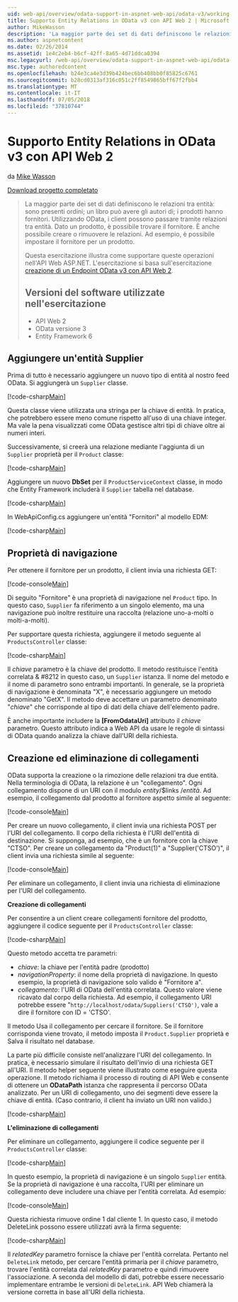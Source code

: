 ```yaml
---
uid: web-api/overview/odata-support-in-aspnet-web-api/odata-v3/working-with-entity-relations
title: Supporto Entity Relations in OData v3 con API Web 2 | Microsoft Docs
author: MikeWasson
description: 'La maggior parte dei set di dati definiscono le relazioni tra entità: sono presenti ordini; un libro può avere gli autori di; i prodotti hanno fornitori. Utilizzo di OData, i client è possono navigare nei...'
ms.author: aspnetcontent
ms.date: 02/26/2014
ms.assetid: 1e4c2eb4-b6cf-42ff-8a65-4d71ddca0394
msc.legacyurl: /web-api/overview/odata-support-in-aspnet-web-api/odata-v3/working-with-entity-relations
msc.type: authoredcontent
ms.openlocfilehash: b24e3ca4e3d39b424bec6bb408bb0f85825c6761
ms.sourcegitcommit: b28cd0313af316c051c2ff8549865bff67f2fbb4
ms.translationtype: MT
ms.contentlocale: it-IT
ms.lasthandoff: 07/05/2018
ms.locfileid: "37810744"
---
```

<a name="supporting-entity-relations-in-odata-v3-with-web-api-2"></a>Supporto Entity Relations in OData v3 con API Web 2
====================
da [Mike Wasson](https://github.com/MikeWasson)

[Download progetto completato](http://code.msdn.microsoft.com/ASPNET-Web-API-OData-cecdb524)

> La maggior parte dei set di dati definiscono le relazioni tra entità: sono presenti ordini; un libro può avere gli autori di; i prodotti hanno fornitori. Utilizzando OData, i client possono passare tramite relazioni tra entità. Dato un prodotto, è possibile trovare il fornitore. È anche possibile creare o rimuovere le relazioni. Ad esempio, è possibile impostare il fornitore per un prodotto.
> 
> Questa esercitazione illustra come supportare queste operazioni nell'API Web ASP.NET. L'esercitazione si basa sull'esercitazione [creazione di un Endpoint OData v3 con API Web 2](creating-an-odata-endpoint.md).
> 
> ## <a name="software-versions-used-in-the-tutorial"></a>Versioni del software utilizzate nell'esercitazione
> 
> 
> - API Web 2
> - OData versione 3
> - Entity Framework 6


## <a name="add-a-supplier-entity"></a>Aggiungere un'entità Supplier

Prima di tutto è necessario aggiungere un nuovo tipo di entità al nostro feed OData. Si aggiungerà un `Supplier` classe.

[!code-csharp[Main](working-with-entity-relations/samples/sample1.cs)]

Questa classe viene utilizzata una stringa per la chiave di entità. In pratica, che potrebbero essere meno comune rispetto all'uso di una chiave integer. Ma vale la pena visualizzati come OData gestisce altri tipi di chiave oltre ai numeri interi.

Successivamente, si creerà una relazione mediante l'aggiunta di un `Supplier` proprietà per il `Product` classe:

[!code-csharp[Main](working-with-entity-relations/samples/sample2.cs)]

Aggiungere un nuovo **DbSet** per il `ProductServiceContext` classe, in modo che Entity Framework includerà il `Supplier` tabella nel database.

[!code-csharp[Main](working-with-entity-relations/samples/sample3.cs?highlight=9)]

In WebApiConfig.cs aggiungere un'entità "Fornitori" al modello EDM:

[!code-csharp[Main](working-with-entity-relations/samples/sample4.cs?highlight=4)]

## <a name="navigation-properties"></a>Proprietà di navigazione

Per ottenere il fornitore per un prodotto, il client invia una richiesta GET:

[!code-console[Main](working-with-entity-relations/samples/sample5.cmd)]

Di seguito "Fornitore" è una proprietà di navigazione nel `Product` tipo. In questo caso, `Supplier` fa riferimento a un singolo elemento, ma una navigazione può inoltre restituire una raccolta (relazione uno-a-molti o molti-a-molti).

Per supportare questa richiesta, aggiungere il metodo seguente al `ProductsController` classe:

[!code-csharp[Main](working-with-entity-relations/samples/sample6.cs)]

Il *chiave* parametro è la chiave del prodotto. Il metodo restituisce l'entità correlata & #8212 in questo caso, un `Supplier` istanza. Il nome del metodo e il nome di parametro sono entrambi importanti. In generale, se la proprietà di navigazione è denominata "X", è necessario aggiungere un metodo denominato "GetX". Il metodo deve accettare un parametro denominato "*chiave*" che corrisponde al tipo di dati della chiave dell'elemento padre.

È anche importante includere la **[FromOdataUri]** attributo il *chiave* parametro. Questo attributo indica a Web API da usare le regole di sintassi di OData quando analizza la chiave dall'URI della richiesta.

## <a name="creating-and-deleting-links"></a>Creazione ed eliminazione di collegamenti

OData supporta la creazione o la rimozione delle relazioni tra due entità. Nella terminologia di OData, la relazione è un "collegamento". Ogni collegamento dispone di un URI con il modulo *entity*/$links /*entità*. Ad esempio, il collegamento dal prodotto al fornitore aspetto simile al seguente:

[!code-console[Main](working-with-entity-relations/samples/sample7.cmd)]

Per creare un nuovo collegamento, il client invia una richiesta POST per l'URI del collegamento. Il corpo della richiesta è l'URI dell'entità di destinazione. Si supponga, ad esempio, che è un fornitore con la chiave "CTSO". Per creare un collegamento da "Product(1)" a "Supplier('CTSO')", il client invia una richiesta simile al seguente:

[!code-console[Main](working-with-entity-relations/samples/sample8.cmd)]

Per eliminare un collegamento, il client invia una richiesta di eliminazione per l'URI del collegamento.

**Creazione di collegamenti**

Per consentire a un client creare collegamenti fornitore del prodotto, aggiungere il codice seguente per il `ProductsController` classe:

[!code-csharp[Main](working-with-entity-relations/samples/sample9.cs)]

Questo metodo accetta tre parametri:

- *chiave*: la chiave per l'entità padre (prodotto)
- *navigationProperty*: il nome della proprietà di navigazione. In questo esempio, la proprietà di navigazione solo valido è "Fornitore a".
- *collegamento*: l'URI di OData dell'entità correlata. Questo valore viene ricavato dal corpo della richiesta. Ad esempio, il collegamento URI potrebbe essere "`http://localhost/odata/Suppliers('CTSO')`, vale a dire il fornitore con ID = 'CTSO'.

Il metodo Usa il collegamento per cercare il fornitore. Se il fornitore corrisponda viene trovato, il metodo imposta il `Product.Supplier` proprietà e Salva il risultato nel database.

La parte più difficile consiste nell'analizzare l'URI del collegamento. In pratica, è necessario simulare il risultato dell'invio di una richiesta GET all'URI. Il metodo helper seguente viene illustrato come eseguire questa operazione. Il metodo richiama il processo di routing di API Web e consente di ottenere un **ODataPath** istanza che rappresenta il percorso OData analizzato. Per un URI di collegamento, uno dei segmenti deve essere la chiave di entità. (Caso contrario, il client ha inviato un URI non valido.)

[!code-csharp[Main](working-with-entity-relations/samples/sample10.cs)]

**L'eliminazione di collegamenti**

Per eliminare un collegamento, aggiungere il codice seguente per il `ProductsController` classe:

[!code-csharp[Main](working-with-entity-relations/samples/sample11.cs)]

In questo esempio, la proprietà di navigazione è un singolo `Supplier` entità. Se la proprietà di navigazione è una raccolta, l'URI per eliminare un collegamento deve includere una chiave per l'entità correlata. Ad esempio:

[!code-console[Main](working-with-entity-relations/samples/sample12.cmd)]

Questa richiesta rimuove ordine 1 dal cliente 1. In questo caso, il metodo DeleteLink possono essere utilizzati avrà la firma seguente:

[!code-csharp[Main](working-with-entity-relations/samples/sample13.cs)]

Il *relatedKey* parametro fornisce la chiave per l'entità correlata. Pertanto nel `DeleteLink` metodo, per cercare l'entità primaria per il *chiave* parametro, trovare l'entità correlata dal *relatedKey* parametro e quindi rimuovere l'associazione. A seconda del modello di dati, potrebbe essere necessario implementare entrambe le versioni di `DeleteLink`. API Web chiamerà la versione corretta in base all'URI della richiesta.
